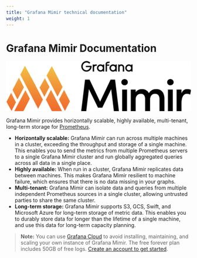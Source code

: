 ```yaml
---
title: "Grafana Mimir technical documentation"
weight: 1
---
```


# Grafana Mimir Documentation

![Grafana Mimir](./images/mimir-logo.png)

Grafana Mimir provides horizontally scalable, highly available, multi-tenant, long-term storage for [Prometheus](https://prometheus.io).

- **Horizontally scalable:** Grafana Mimir can run across multiple machines in a cluster, exceeding the throughput and storage of a single machine. This enables you to send the metrics from multiple Prometheus servers to a single Grafana Mimir cluster and run globally aggregated queries across all data in a single place.
- **Highly available:** When run in a cluster, Grafana Mimir replicates data between machines.
  This makes Grafana Mimir resilient to machine failure, which ensures that there is no data missing in your graphs.
- **Multi-tenant:** Grafana Mimir can isolate data and queries from multiple independent
  Prometheus sources in a single cluster, allowing untrusted parties to share the same cluster.
- **Long-term storage:** Grafana Mimir supports S3, GCS, Swift, and Microsoft Azure for long-term storage of metric data. This enables you to durably store data for longer than the lifetime of a single machine, and use this data for long-term capacity planning.

> **Note:** You can use [Grafana Cloud](https://grafana.com/products/cloud/features/#cloud-metrics) to avoid installing, maintaining, and scaling your own instance of Grafana Mimir. The free forever plan includes 50GB of free logs. [Create an account to get started](https://grafana.com/auth/sign-up/create-user?pg=docs-mimir&plcmt=in-text).
